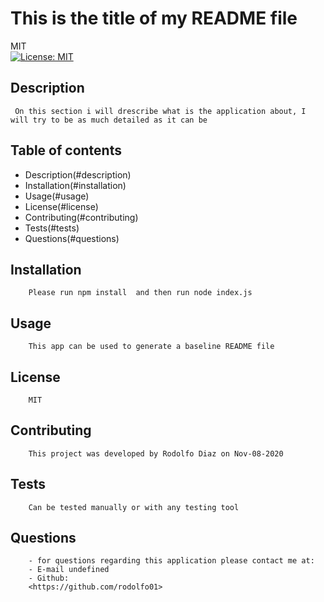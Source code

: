 
# This is the title of my README file 
MIT<br>[![License: MIT](https://img.shields.io/badge/License-MIT-yellow.svg)](https://opensource.org/licenses/MIT)
## Description 
     On this section i will drescribe what is the application about, I will try to be as much detailed as it can be 
## Table of contents
* Description(#description)
* Installation(#installation)
* Usage(#usage)
* License(#license)
* Contributing(#contributing)
* Tests(#tests)
* Questions(#questions)

## Installation
        Please run npm install  and then run node index.js
## Usage 
        This app can be used to generate a baseline README file 
## License
        MIT
## Contributing
        This project was developed by Rodolfo Diaz on Nov-08-2020
## Tests
        Can be tested manually or with any testing tool
## Questions
        - for questions regarding this application please contact me at:
        - E-mail undefined
        - Github:
        <https://github.com/rodolfo01>

    
